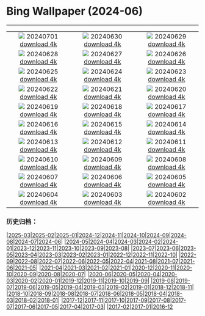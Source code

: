 # Bing Wallpaper (2024-06)
**************
| | | |
|:-:|:-:|:-:|
| ![](https://www.bing.com/th?id=OHR.HeidelbergCastle_DE-DE7111251205_1920x1080.jpg) 20240701 [download 4k](https://www.bing.com/th?id=OHR.HeidelbergCastle_DE-DE7111251205_UHD.jpg) | ![](https://www.bing.com/th?id=OHR.UbudBali_DE-DE9291119795_1920x1080.jpg) 20240630 [download 4k](https://www.bing.com/th?id=OHR.UbudBali_DE-DE9291119795_UHD.jpg) | ![](https://www.bing.com/th?id=OHR.TourCorsica_DE-DE8597193744_1920x1080.jpg) 20240629 [download 4k](https://www.bing.com/th?id=OHR.TourCorsica_DE-DE8597193744_UHD.jpg) |
| ![](https://www.bing.com/th?id=OHR.AllianzArena_DE-DE5063263728_1920x1080.jpg) 20240628 [download 4k](https://www.bing.com/th?id=OHR.AllianzArena_DE-DE5063263728_UHD.jpg) | ![](https://www.bing.com/th?id=OHR.FlorenceDuomo_DE-DE5707653753_1920x1080.jpg) 20240627 [download 4k](https://www.bing.com/th?id=OHR.FlorenceDuomo_DE-DE5707653753_UHD.jpg) | ![](https://www.bing.com/th?id=OHR.CardinalfishAnemone_DE-DE5420606353_1920x1080.jpg) 20240626 [download 4k](https://www.bing.com/th?id=OHR.CardinalfishAnemone_DE-DE5420606353_UHD.jpg) |
| ![](https://www.bing.com/th?id=OHR.FireWave_DE-DE5152137899_1920x1080.jpg) 20240625 [download 4k](https://www.bing.com/th?id=OHR.FireWave_DE-DE5152137899_UHD.jpg) | ![](https://www.bing.com/th?id=OHR.FloresIsland_DE-DE4765362804_1920x1080.jpg) 20240624 [download 4k](https://www.bing.com/th?id=OHR.FloresIsland_DE-DE4765362804_UHD.jpg) | ![](https://www.bing.com/th?id=OHR.DhakaBangladesh_DE-DE1601087316_1920x1080.jpg) 20240623 [download 4k](https://www.bing.com/th?id=OHR.DhakaBangladesh_DE-DE1601087316_UHD.jpg) |
| ![](https://www.bing.com/th?id=OHR.BrazilRainforest_DE-DE1305753130_1920x1080.jpg) 20240622 [download 4k](https://www.bing.com/th?id=OHR.BrazilRainforest_DE-DE1305753130_UHD.jpg) | ![](https://www.bing.com/th?id=OHR.LewaGiraffe_DE-DE0857828620_1920x1080.jpg) 20240621 [download 4k](https://www.bing.com/th?id=OHR.LewaGiraffe_DE-DE0857828620_UHD.jpg) | ![](https://www.bing.com/th?id=OHR.KokinoMacedonia_DE-DE0078075426_1920x1080.jpg) 20240620 [download 4k](https://www.bing.com/th?id=OHR.KokinoMacedonia_DE-DE0078075426_UHD.jpg) |
| ![](https://www.bing.com/th?id=OHR.CuxhavenTower_DE-DE4991048453_1920x1080.jpg) 20240619 [download 4k](https://www.bing.com/th?id=OHR.CuxhavenTower_DE-DE4991048453_UHD.jpg) | ![](https://www.bing.com/th?id=OHR.LupinIceland_DE-DE8795741566_1920x1080.jpg) 20240618 [download 4k](https://www.bing.com/th?id=OHR.LupinIceland_DE-DE8795741566_UHD.jpg) | ![](https://www.bing.com/th?id=OHR.HummingThistle_DE-DE7552143842_1920x1080.jpg) 20240617 [download 4k](https://www.bing.com/th?id=OHR.HummingThistle_DE-DE7552143842_UHD.jpg) |
| ![](https://www.bing.com/th?id=OHR.Ruinenberg_DE-DE5900996291_1920x1080.jpg) 20240616 [download 4k](https://www.bing.com/th?id=OHR.Ruinenberg_DE-DE5900996291_UHD.jpg) | ![](https://www.bing.com/th?id=OHR.NazareWave_DE-DE6510576584_1920x1080.jpg) 20240615 [download 4k](https://www.bing.com/th?id=OHR.NazareWave_DE-DE6510576584_UHD.jpg) | ![](https://www.bing.com/th?id=OHR.PeggysCove_DE-DE6175899520_1920x1080.jpg) 20240614 [download 4k](https://www.bing.com/th?id=OHR.PeggysCove_DE-DE6175899520_UHD.jpg) |
| ![](https://www.bing.com/th?id=OHR.RegistanUzbekistan_DE-DE0297910623_1920x1080.jpg) 20240613 [download 4k](https://www.bing.com/th?id=OHR.RegistanUzbekistan_DE-DE0297910623_UHD.jpg) | ![](https://www.bing.com/th?id=OHR.BigBendMilkyWay_DE-DE9932033977_1920x1080.jpg) 20240612 [download 4k](https://www.bing.com/th?id=OHR.BigBendMilkyWay_DE-DE9932033977_UHD.jpg) | ![](https://www.bing.com/th?id=OHR.GemsbokBotswana_DE-DE9586161509_1920x1080.jpg) 20240611 [download 4k](https://www.bing.com/th?id=OHR.GemsbokBotswana_DE-DE9586161509_UHD.jpg) |
| ![](https://www.bing.com/th?id=OHR.OsakaNight_DE-DE9198520321_1920x1080.jpg) 20240610 [download 4k](https://www.bing.com/th?id=OHR.OsakaNight_DE-DE9198520321_UHD.jpg) | ![](https://www.bing.com/th?id=OHR.KlosterKamp_DE-DE6407205141_1920x1080.jpg) 20240609 [download 4k](https://www.bing.com/th?id=OHR.KlosterKamp_DE-DE6407205141_UHD.jpg) | ![](https://www.bing.com/th?id=OHR.KillikRiverAlaska_DE-DE8386979162_1920x1080.jpg) 20240608 [download 4k](https://www.bing.com/th?id=OHR.KillikRiverAlaska_DE-DE8386979162_UHD.jpg) |
| ![](https://www.bing.com/th?id=OHR.HumpbackFamily_DE-DE8013802672_1920x1080.jpg) 20240607 [download 4k](https://www.bing.com/th?id=OHR.HumpbackFamily_DE-DE8013802672_UHD.jpg) | ![](https://www.bing.com/th?id=OHR.RossfeldRoad_DE-DE6613150514_1920x1080.jpg) 20240606 [download 4k](https://www.bing.com/th?id=OHR.RossfeldRoad_DE-DE6613150514_UHD.jpg) | ![](https://www.bing.com/th?id=OHR.MadagascarRiver_DE-DE7722316951_1920x1080.jpg) 20240605 [download 4k](https://www.bing.com/th?id=OHR.MadagascarRiver_DE-DE7722316951_UHD.jpg) |
| ![](https://www.bing.com/th?id=OHR.ChestnutBeeEater_DE-DE7400779777_1920x1080.jpg) 20240604 [download 4k](https://www.bing.com/th?id=OHR.ChestnutBeeEater_DE-DE7400779777_UHD.jpg) | ![](https://www.bing.com/th?id=OHR.CopenhagenBicycles_DE-DE6785283446_1920x1080.jpg) 20240603 [download 4k](https://www.bing.com/th?id=OHR.CopenhagenBicycles_DE-DE6785283446_UHD.jpg) | ![](https://www.bing.com/th?id=OHR.MenRuz_DE-DE4765276671_1920x1080.jpg) 20240602 [download 4k](https://www.bing.com/th?id=OHR.MenRuz_DE-DE4765276671_UHD.jpg) |

### 历史归档：

|[2025-03](/../2025-03/2025-03.md)|[2025-02](/../2025-02/2025-02.md)|[2025-01](/../2025-01/2025-01.md)|[2024-12](/../2024-12/2024-12.md)|[2024-11](/../2024-11/2024-11.md)|[2024-10](/../2024-10/2024-10.md)|[2024-09](/../2024-09/2024-09.md)|[2024-08](/../2024-08/2024-08.md)|[2024-07](/../2024-07/2024-07.md)|[2024-06](/2024-06.md)|
|[2024-05](/../2024-05/2024-05.md)|[2024-04](/../2024-04/2024-04.md)|[2024-03](/../2024-03/2024-03.md)|[2024-02](/../2024-02/2024-02.md)|[2024-01](/../2024-01/2024-01.md)|[2023-12](/../2023-12/2023-12.md)|[2023-11](/../2023-11/2023-11.md)|[2023-10](/../2023-10/2023-10.md)|[2023-09](/../2023-09/2023-09.md)|[2023-08](/../2023-08/2023-08.md)|
|[2023-07](/../2023-07/2023-07.md)|[2023-06](/../2023-06/2023-06.md)|[2023-05](/../2023-05/2023-05.md)|[2023-04](/../2023-04/2023-04.md)|[2023-03](/../2023-03/2023-03.md)|[2023-02](/../2023-02/2023-02.md)|[2023-01](/../2023-01/2023-01.md)|[2022-12](/../2022-12/2022-12.md)|[2022-11](/../2022-11/2022-11.md)|[2022-10](/../2022-10/2022-10.md)|
|[2022-09](/../2022-09/2022-09.md)|[2022-08](/../2022-08/2022-08.md)|[2022-07](/../2022-07/2022-07.md)|[2022-06](/../2022-06/2022-06.md)|[2022-05](/../2022-05/2022-05.md)|[2022-04](/../2022-04/2022-04.md)|[2021-08](/../2021-08/2021-08.md)|[2021-07](/../2021-07/2021-07.md)|[2021-06](/../2021-06/2021-06.md)|[2021-05](/../2021-05/2021-05.md)|
|[2021-04](/../2021-04/2021-04.md)|[2021-03](/../2021-03/2021-03.md)|[2021-02](/../2021-02/2021-02.md)|[2021-01](/../2021-01/2021-01.md)|[2020-12](/../2020-12/2020-12.md)|[2020-11](/../2020-11/2020-11.md)|[2020-10](/../2020-10/2020-10.md)|[2020-09](/../2020-09/2020-09.md)|[2020-08](/../2020-08/2020-08.md)|[2020-07](/../2020-07/2020-07.md)|
|[2020-06](/../2020-06/2020-06.md)|[2020-05](/../2020-05/2020-05.md)|[2020-04](/../2020-04/2020-04.md)|[2020-03](/../2020-03/2020-03.md)|[2020-02](/../2020-02/2020-02.md)|[2020-01](/../2020-01/2020-01.md)|[2019-12](/../2019-12/2019-12.md)|[2019-11](/../2019-11/2019-11.md)|[2019-10](/../2019-10/2019-10.md)|[2019-09](/../2019-09/2019-09.md)|
|[2019-08](/../2019-08/2019-08.md)|[2019-07](/../2019-07/2019-07.md)|[2019-06](/../2019-06/2019-06.md)|[2019-05](/../2019-05/2019-05.md)|[2019-04](/../2019-04/2019-04.md)|[2019-03](/../2019-03/2019-03.md)|[2019-02](/../2019-02/2019-02.md)|[2019-01](/../2019-01/2019-01.md)|[2018-12](/../2018-12/2018-12.md)|[2018-11](/../2018-11/2018-11.md)|
|[2018-10](/../2018-10/2018-10.md)|[2018-09](/../2018-09/2018-09.md)|[2018-08](/../2018-08/2018-08.md)|[2018-07](/../2018-07/2018-07.md)|[2018-06](/../2018-06/2018-06.md)|[2018-05](/../2018-05/2018-05.md)|[2018-04](/../2018-04/2018-04.md)|[2018-03](/../2018-03/2018-03.md)|[2018-02](/../2018-02/2018-02.md)|[2018-01](/../2018-01/2018-01.md)|
|[2017-12](/../2017-12/2017-12.md)|[2017-11](/../2017-11/2017-11.md)|[2017-10](/../2017-10/2017-10.md)|[2017-09](/../2017-09/2017-09.md)|[2017-08](/../2017-08/2017-08.md)|[2017-07](/../2017-07/2017-07.md)|[2017-06](/../2017-06/2017-06.md)|[2017-05](/../2017-05/2017-05.md)|[2017-04](/../2017-04/2017-04.md)|[2017-03](/../2017-03/2017-03.md)|
|[2017-02](/../2017-02/2017-02.md)|[2017-01](/../2017-01/2017-01.md)|[2016-12](/../2016-12/2016-12.md)